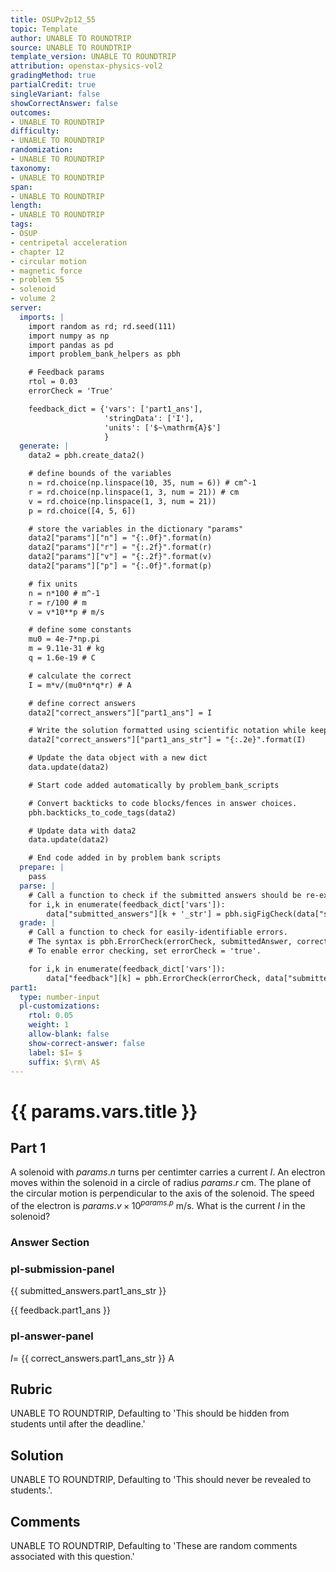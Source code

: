 ```yaml
---
title: OSUPv2p12_55
topic: Template
author: UNABLE TO ROUNDTRIP
source: UNABLE TO ROUNDTRIP
template_version: UNABLE TO ROUNDTRIP
attribution: openstax-physics-vol2
gradingMethod: true
partialCredit: true
singleVariant: false
showCorrectAnswer: false
outcomes:
- UNABLE TO ROUNDTRIP
difficulty:
- UNABLE TO ROUNDTRIP
randomization:
- UNABLE TO ROUNDTRIP
taxonomy:
- UNABLE TO ROUNDTRIP
span:
- UNABLE TO ROUNDTRIP
length:
- UNABLE TO ROUNDTRIP
tags:
- OSUP
- centripetal acceleration
- chapter 12
- circular motion
- magnetic force
- problem 55
- solenoid
- volume 2
server:
  imports: |
    import random as rd; rd.seed(111)
    import numpy as np
    import pandas as pd
    import problem_bank_helpers as pbh

    # Feedback params
    rtol = 0.03
    errorCheck = 'True'

    feedback_dict = {'vars': ['part1_ans'],
                     'stringData': ['I'],
                     'units': ['$~\mathrm{A}$']
                     }
  generate: |
    data2 = pbh.create_data2()

    # define bounds of the variables
    n = rd.choice(np.linspace(10, 35, num = 6)) # cm^-1
    r = rd.choice(np.linspace(1, 3, num = 21)) # cm
    v = rd.choice(np.linspace(1, 3, num = 21))
    p = rd.choice([4, 5, 6])

    # store the variables in the dictionary "params"
    data2["params"]["n"] = "{:.0f}".format(n)
    data2["params"]["r"] = "{:.2f}".format(r)
    data2["params"]["v"] = "{:.2f}".format(v)
    data2["params"]["p"] = "{:.0f}".format(p)

    # fix units
    n = n*100 # m^-1
    r = r/100 # m
    v = v*10**p # m/s

    # define some constants
    mu0 = 4e-7*np.pi
    m = 9.11e-31 # kg
    q = 1.6e-19 # C

    # calculate the correct
    I = m*v/(mu0*n*q*r) # A

    # define correct answers
    data2["correct_answers"]["part1_ans"] = I

    # Write the solution formatted using scientific notation while keeping 3 sig figs.
    data2["correct_answers"]["part1_ans_str"] = "{:.2e}".format(I)

    # Update the data object with a new dict
    data.update(data2)

    # Start code added automatically by problem_bank_scripts

    # Convert backticks to code blocks/fences in answer choices.
    pbh.backticks_to_code_tags(data2)

    # Update data with data2
    data.update(data2)

    # End code added in by problem bank scripts
  prepare: |
    pass
  parse: |
    # Call a function to check if the submitted answers should be re-expressed using scientific notation.
    for i,k in enumerate(feedback_dict['vars']):
        data["submitted_answers"][k + '_str'] = pbh.sigFigCheck(data["submitted_answers"][k], feedback_dict['stringData'][i], feedback_dict['units'][i])
  grade: |
    # Call a function to check for easily-identifiable errors.
    # The syntax is pbh.ErrorCheck(errorCheck, submittedAnswer, correctAnswer, LaTeXsyntax, relativeTolerance)
    # To enable error checking, set errorCheck = 'true'.

    for i,k in enumerate(feedback_dict['vars']):
        data["feedback"][k] = pbh.ErrorCheck(errorCheck, data["submitted_answers"][k], data["correct_answers"][k], feedback_dict['stringData'][i], rtol)
part1:
  type: number-input
  pl-customizations:
    rtol: 0.05
    weight: 1
    allow-blank: false
    show-correct-answer: false
    label: $I= $
    suffix: $\rm\ A$
---
```

# {{ params.vars.title }}

## Part 1

A solenoid with ${{ params.n }}$ turns per centimter carries a current $I$. An electron moves within the solenoid in a circle of radius ${{ params.r}}\textrm{ cm}$.
The plane of the circular motion is perpendicular to the axis of the solenoid.  The speed of the electron is ${{ params.v }}\times 10^{ {{ params.p }} }\textrm{ m/s}$.
What is the current $I$ in the solenoid?

### Answer Section 

### pl-submission-panel

{{ submitted_answers.part1_ans_str }}

{{ feedback.part1_ans }}

### pl-answer-panel

$I=$ {{ correct_answers.part1_ans_str }} $\textrm{ A}$

## Rubric

UNABLE TO ROUNDTRIP, Defaulting to 'This should be hidden from students until after the deadline.'

## Solution

UNABLE TO ROUNDTRIP, Defaulting to 'This should never be revealed to students.'.

## Comments

UNABLE TO ROUNDTRIP, Defaulting to 'These are random comments associated with this question.'

